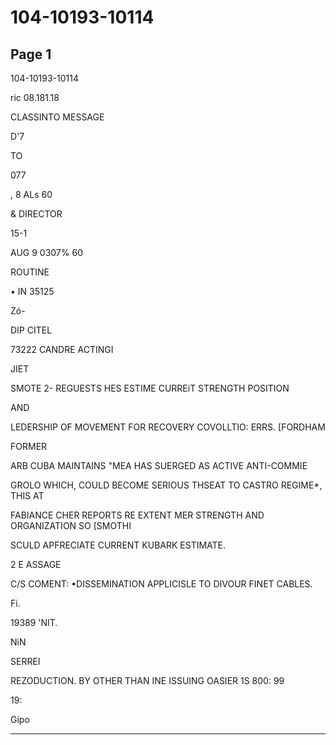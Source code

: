 # 104-10193-10114

## Page 1

104-10193-10114

ric 08.181.18

CLASSINTO MESSAGE

D'7

TO

077

, 8 ALs 60

& DIRECTOR

15-1

AUG 9 0307% 60

ROUTINE

• IN 35125

Zó-

DIP CITEL

73222 CANDRE ACTINGI

JIET

SMOTE 2- REGUESTS HES ESTIME CURREiT STRENGTH POSITION

AND

LEDERSHIP OF MOVEMENT FOR RECOVERY COVOLLTIO: ERRS. [FORDHAM

FORMER

ARB CUBA MAINTAINS "MEA HAS SUERGED AS ACTIVE ANTI-COMMIE

GROLO WHICH, COULD BECOME SERIOUS THSEAT TO CASTRO REGIME*, THIS AT

FABIANCE CHER REPORTS RE EXTENT MER STRENGTH AND ORGANIZATION SO [SMOTHI

SCULD APFRECIATE CURRENT KUBARK ESTIMATE.

2 E ASSAGE

C/S COMENT: •DISSEMINATION APPLICISLE TO DIVOUR FINET CABLES.

Fi.

19389 'NIT.

NiN

SERREI

REZODUCTION. BY OTHER THAN INE ISSUING OASIER 1S 800: 99

19:

Gipo

---

